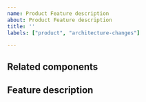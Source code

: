 ```yaml
---
name: Product Feature description
about: Product Feature description
title: ''
labels: ["product", "architecture-changes"]

---
```


## Related components

<!--
List of related components
 -->

## Feature description

<!--
Describe the feature
 -->
